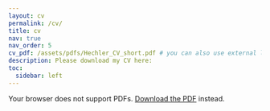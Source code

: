 ```yaml
---
layout: cv
permalink: /cv/
title: cv
nav: true
nav_order: 5
cv_pdf: /assets/pdfs/Hechler_CV_short.pdf # you can also use external links here
description: Please download my CV here:
toc:
  sidebar: left
---
```


<!-- Embed the PDF -->
<object data="/assets/pdfs/Hechler_CV_short.pdf" width="100%" height="800px" type="application/pdf">
  <p>Your browser does not support PDFs. <a href="/assets/pdfs/Hechler_CV_short.pdf">Download the PDF</a> instead.</p>
</object>


